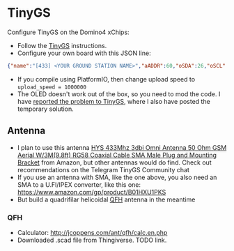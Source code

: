 # TinyGS
Configure TinyGS on the Domino4 xChips:
- Follow the [TinyGS](https://tinygs.com) instructions.
- Configure your own board with this JSON line:
```JSON
{"name":"[433] <YOUR GROUND STATION NAME>","aADDR":60,"oSDA":26,"oSCL":27,"oRST":0,"pBut":0,"led":0,"radio":1,"lNSS":15,"lDIO0":33,"lDIO1":0,"lBUSSY":0,"lRST":0,"lMISO":12,"lMOSI":13,"lSCK":14,"lTCXOV":0.0}
```

- If you compile using PlatformIO, then change upload speed to `upload_speed = 1000000`
- The OLED doesn't work out of the box, so you need to mod the code. I have [reported the problem to TinyGS](https://github.com/G4lile0/tinyGS/issues/146), where I also have posted the temporary solution.

## Antenna
- I plan to use this antenna [HYS 433Mhz 3dbi Omni Antenna 50 Ohm GSM Aerial W/3M(9.8ft) RG58 Coaxial Cable SMA Male Plug and Mounting Bracket](https://www.amazon.com/gp/product/B086YV2QLS) from Amazon, but other antennas would do find. Check out recommendations on the Telegram TinyGS Community chat
- If you use an antenna with SMA, like the one above, you also need an SMA to a U.Fl/IPEX converter, like this one: https://www.amazon.com/gp/product/B01HXU1PKS
- But build a quadrifilar helicoidal [QFH](#QFH) antenna in the meantime

### QFH
- Calculator: http://jcoppens.com/ant/qfh/calc.en.php
- Downloaded .scad file from Thingiverse. TODO link.
